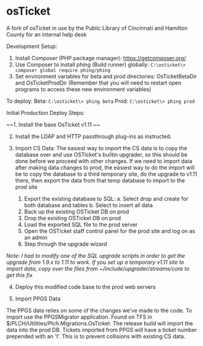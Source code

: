 osTicket
========

A fork of osTicket in use by the Public Library of Cincinnati and Hamilton County for an internal help desk

Development Setup:
1. Install Composer (PHP package manager): https://getcomposer.org/
2. Use Composer to install phing (Build runner) globally: `C:\osticket\> composer global require phing/phing`
3. Set environment variables for beta and prod directories: OsTicketBetaDir and OsTicketProdDir
    (Remember that you will need to restart open programs to access these new environment variables)

To deploy:
Beta: `C:\osticket\> phing beta`
Prod: `C:\osticket\> phing prod`

Initial Production Deploy Steps:

~~1. Install the base OsTicket v1.11 ~~

2. Install the LDAP and HTTP passthrough plug-ins as instructed.

3. Import CS Data:
The easiest way to import the CS data is to copy the database over and use OSTicket's builtin upgrader, so this should be done before we proceed with other changes. If we need to import data after making data changes to prod, the easiest way to do the import will be to copy the database to a third temporary site, do the upgrade to v1.11 there, then export the data from that temp database to import to the prod site

    1. Export the existing database to SQL:
        a. Select drop and create for both database and tables
        b. Select to insert all data
    2. Back up the existing OSTicket DB on prod
    3. Drop the existing OSTicket DB on prod
    4. Load the exported SQL file to the prod server
    5. Open the OSTicket staff control panel for the prod site and log on as an admin
    6. Step through the upgrade wizard

*Note: I had to modify one of the SQL upgrade scripts in order to get the upgrade from 1.9.x to 1.11 to work. If you set up a temporary v1.11 site to import data, copy over the files from ~/include/upgrader/streams/core to get this fix*

4. Deploy this modified code base to the prod web servers

5. Import PPGS Data

The PPGS data relies on some of the changes we've made to the code. To import use the PPGSMigrator application. Found on TFS in $/PLCH/Utilities/Plch.Migrations.OsTicket. The release build will import the data into the prod DB. Tickets imported from PPGS will have a ticket number prepended with an 'I'. This is to prevent collisions with existing CS data.




